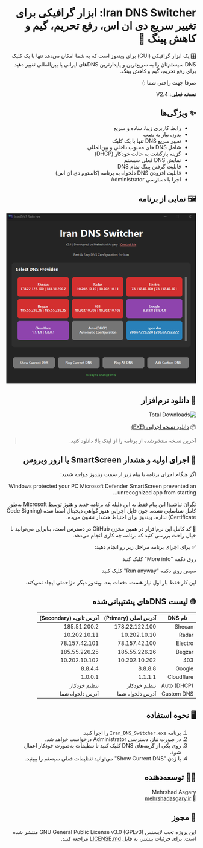 <div dir="rtl">
  
# Iran DNS Switcher: ابزار گرافیکی برای تغییر سریع دی ان اس، رفع تحریم، گیم و کاهش پینگ 🚀


🎛️  یک ابزار گرافیکی (GUI) برای ویندوز است که به شما امکان می‌دهد تنها با یک کلیک DNS سیستم‌تان را به سریع‌ترین و پایدارترین DNSهای ایرانی یا بین‌المللی تغییر دهید برای رفع تحریم، گیم و کاهش پینگ.

صرفا جهت راحتی شما :)

**نسخه فعلی:** V2.4

## ✨ ویژگی‌ها

- رابط کاربری زیبا، ساده و سریع
- بدون نیاز به نصب
- تغییر سریع DNS تنها با یک کلیک  
- شامل DNS های محبوب داخلی و بین‌المللی  
- گزینه بازگشت به حالت خودکار (DHCP)  
- نمایش DNS فعلی سیستم
- قابلیت گرفتن پینگ تمام DNS
- قابلیت افزودن DNS دلخواه به برنامه (کاستوم دی ان اس)
- اجرا با دسترسی Administrator  

## 🖼️ نمایی از برنامه

<div align="center">

![اسکرین‌شات Iran DNS Switcher](screenshot.png)

</div>

## 🔽 دانلود نرم‌افزار

![Total Downloads](https://img.shields.io/github/downloads/mehrshadasgary/Iran-DNS-Switcher/total.svg)

📦 [دانلود نسخه اجرایی (EXE)](https://github.com/mehrshadasgary/Iran-DNS-Switcher/releases/latest/download/Iran_DNS_Switcher.exe)

> آخرین نسخه منتشرشده از برنامه را از لینک بالا دانلود کنید.
> 
## 🔐 اجرای اولیه و هشدار SmartScreen یا ارور ویروس


<div dir="rtl">
 اگر هنگام اجرای برنامه با پیام زیر از سمت ویندوز مواجه شدید:

Windows protected your PC
Microsoft Defender SmartScreen prevented an unrecognized app from starting...

نگران نباشید! 
این پیام فقط به این دلیله که برنامه جدید و هنوز توسط Microsoft به‌طور کامل شناسایی نشده. چون فایل اجرایی هنوز گواهی دیجیتال امضا شده (Code Signing Certificate) نداره، ویندوز برای احتیاط هشدار نشون می‌ده.

📂 کد کامل این نرم‌افزار در همین مخزن GitHub در دسترس است، بنابراین می‌توانید با خیال راحت بررسی کنید که برنامه چه کاری انجام می‌دهد.

✅ برای اجرای برنامه مراحل زیر رو انجام دهید:

روی دکمه "More info" کلیک کنید

سپس روی دکمه "Run anyway" کلیک کنید

این کار فقط بار اول نیاز هست. دفعات بعد، ویندوز دیگر مزاحمتی ایجاد نمی‌کند.


</div>


## 🌐 لیست DNSهای پشتیبانی‌شده

| نام DNS       | آدرس اصلی (Primary) | آدرس ثانویه (Secondary) |
|---------------|----------------------|--------------------------|
| Shecan        | 178.22.122.100       | 185.51.200.2             |
| Radar         | 10.202.10.10         | 10.202.10.11             |
| Electro       | 78.157.42.100        | 78.157.42.101            |
| Begzar        | 185.55.226.26        | 185.55.226.25            |
| 403           | 10.202.10.202        | 10.202.10.102            |
| Google        | 8.8.8.8              | 8.8.4.4                  |
| Cloudflare    | 1.1.1.1              | 1.0.0.1                  |
| Auto (DHCP)   | تنظیم خودکار        | تنظیم خودکار            |
| Custom DNS    | آدرس دلخواه شما              | آدرس دلخواه شما                  |

## 🖥️ نحوه استفاده

1. برنامه `Iran_DNS_Switcher.exe` را اجرا کنید.  
2. در صورت نیاز، دسترسی Administrator درخواست خواهد شد.  
3. روی یکی از گزینه‌های DNS کلیک کنید تا تنظیمات به‌صورت خودکار اعمال شود.  
4. با زدن "Show Current DNS" می‌توانید تنظیمات فعلی سیستم را ببینید.

## 👨‍💻 توسعه‌دهنده

Mehrshad Asgary  
🔗 [mehrshadasgary.ir](https://mehrshadasgary.ir)

## 📜 مجوز

این پروژه تحت لایسنس GNU General Public License v3.0 (GPLv3) منتشر شده است.
برای جزئیات بیشتر، به فایل <a href="LICENSE">LICENSE.md</a> مراجعه کنید.
</div>

